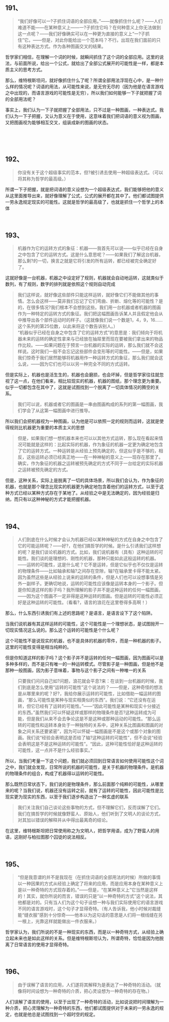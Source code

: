 <h2>191、</h2><blockquote data-pid="UaCsqkn_">“我们好像可以一?子抓住词语的全部应用。”——就像抓住什么呢？——人们难道不能——在某种意义上——一?子抓住它吗？在何种意义上你无法做到这一点呢？——我们好像确实可以在一种更为直接的意义上“一?子抓住”它。——但是，对此你能给出一个范本吗？不行。出现在我们面前的只有这种表达方式。作为各种图画交叉的结果。</blockquote><p data-pid="J4xyuP_E">哲学家们相信，在理解一个词的时候，就瞬间抓住了这个词的全部应用。这里的说法，与前面所说，给出一个公式，就给出了全部公式展开的可能性是一样，都是本质主义的思考方式。</p><p data-pid="Psax7iHK">那么，维特根斯坦问，就好像抓住什么了呢？所谓全部用法浮现在心中，是一种什么样的情况呢？词语的用法，从可能性来说，是无穷无尽的（因为他是在语言游戏之中出现的，而语言游戏的可能性是无穷），所以我们如何能够一下子就把握了词的全部用法呢？</p><p data-pid="YjG3PQtL">事实上，我们认为一下子就把握了全部用法，只不过是一种图画，一种表达式。我们认为一下子把握，又认为意义在于使用，这意味着我们把词语的意义视为图画，又把图画视为能够相互交叉，组装成新的图画的状态。</p><p><br></p><p><br></p><h2>192、</h2><blockquote data-pid="MrXz9NlL">你没有关于这个超级事实的范本，但?被引诱去使用一种超级表达式。（可以将其称为哲学的最高级。）</blockquote><p data-pid="ccP6I3dh">所谓一下子把握，就是把词语的意义设想为一个超级表达式，我们能够把他的意义从这里面推导出来，就好像理解了公式，公式的展开都在其中了。他们都试图提供一劳永逸规定现实的可能性。这就是哲学的最高级了，也就是抓住一个哲学上的本体</p><p><br></p><h2>193、</h2><blockquote data-pid="OI8a8loC">机器作为它的运转方式的象征：机器——我首先可以说——似乎已经在自身之中包含了它的运转方式。这是什么意思呢？——如果我们了解这台机器，那么剩?的一切，换言之就是它将引发的所有运转，都已经被完全确定好了。</blockquote><p data-pid="UMTLTaY1">这就好像是一台机器，机器之中设定好了规则，机器就会自动地运转，这就类似于数列，有了规则，数字的排列就是依照这个规则自动完成</p><blockquote data-pid="p9ndp-cG">我们这样说，就好像这些部件只能这样运转，就好像它们不能做其他的事情。怎么会这样——莫非我们忘记了它们弯曲、折断、熔化等的可能性？是的，在很多情况?我们根本不会想到这些。我们用一台机器或者机器的图画作为一种特定的运转方式的象征。我们把这幅图画告诉某人并且假定他会从中推导出各个部件运动时的样子。（这就像我们说一个数是1，4，9，16……这个系列的第25位数，以此来将这个数告诉别人。）<br>“机器似乎已经在自身之中包含了它的运转方式”的意思是：我们倾向于将机器未来的运转的确定性拿来与已经放在抽屉里而现在要被我们拿出来的物品作比较。——如果问题在于预言一台机器的实际的运转，那么我们就不会这样说。这时我们一般不会忘记这些部件会变形等的可能性。——但是，如果我们惊奇于我们居然能够将机器用作一种运转方式的象征，那么我们就会这么说，——因为它们也可以以另一种完全不同的方式运转。</blockquote><p data-pid="lSWv4all">但是实际上，机器也是活生生的，机器也会磨损，也会坏掉，但是哲学家往往就忽视了这一点，在他们看来，相比较现实的机器，机器的图纸，那个理念更为重要。似乎一切都包含在其中了，这就是试图找到一个脱离了一切具体情况的腾空的关系。</p><blockquote data-pid="c3flyuQ_">我们可以说，机器或者它的图画是一串由图画构成的系列的第一幅图画，我们学会了从这第一幅图画中进行推导。</blockquote><p data-pid="Q4gvcz1B">所以我们会把机器视为一种图画，认为他是可以依照一定的规则而运转，这就是使得规则比机器更为重要的本质主义的思想</p><blockquote data-pid="XrLOmIcS">但是，如果我们想一想机器本来也可以以其他方式运转，那么现在看起来情况可能就是这样的：比起实际的机器，作为象征的机器一定更为确定地包含了它的运转方式。一种运转是从经验上预先确定的，但这似乎是不够的，相反，这些运转必须已经真正地——在一种神秘的意义上——现存在那里了。确实，作为象征的机器之运转被预先确定的方式不同于一台给定的实际机器之运转被预先确定的方式。</blockquote><p data-pid="no4gQItw">但是，这种关系，实际上是脱离了一切的具体场景，所以我们会认为，作为象征的机器，也就是那个理念比现实的机器更为确定地包含着他们的运转方式，以至于这种方式已经以某种方式存在于某地了。从经验之中是无法确定的，因为经验是归纳，而只有以这种神秘的方式才能把握机器。</p><p><br></p><h2>194、</h2><blockquote data-pid="7DyU0ASw">人们到底在什么时候才会认为机器已经以某种神秘的方式在自身之中包含了它的可能运转呢？——好?，在他们搞哲学的时候。是什么引诱我们这样想的呢？是我们谈论机器的方式。比如，我们说机器有（具有）这种运转的可能性。我们谈的是理想的、刚性的机器，那种只能如此这般运转的机器。——运转的可能性，这是什么呢？它不是运转，但是它似乎也不仅仅是运转的物理条件——比如轴承和轴?之间存在空隙，轴?在轴承里卡得不能太紧。因为虽然这些是从经验上说来的运转的条件，但是人们也可以设想事情是另外一副样子。更确切地说，运转的可能性应该像是运转本身的一个影子。但是你知道这样的影子吗？我所理解的影子并不是这种运转的任何一幅图画，——因为这个图画不一定非得是这种运转的图画。但是运转的可能性必须正好是这种运转的可能性。（看看?，语言的浪花在这里卷得多高啊！）</blockquote><p data-pid="KZNV8FPG">那么，什么东西引诱我们有上述的思路呢？是语言，是语言设下了这个陷阱。</p><p data-pid="LhJ-_QN-">当我们说机器有其这样运转的可能性，这个可能性是一个理想状态，是试图抛开一切现实情况这么说的。那么这个运转的可能性是个什么呢？</p><p data-pid="gh9EPL6_">这个可能性不是说现实的机器，也不是具体的机器的零件，而是一种机器的影子。这里的可能性变得是相当纯粹的。</p><p data-pid="kojQi9Q7">但是你知道这样的影子吗？这个影子并不是运转的任何一幅图画，因为图画可以是多种多样的，而不是只有唯一的一种运转模式。尽管影子是一种图画，但是他不是那种一般图画，因为影子意味着，事物与这个影子之间有一种唯一的关系</p><blockquote data-pid="zBdEWZD4">只要我们问问自己如?问题，浪花就会平息?来：在谈到一台机器的时候，我们到底是怎么使用“运转的可能性”这个说法的？——但是，这种奇怪的想法是从哪里来的呢？好?，我给你展示运转的可能性，比如借助一幅运转的图画，“那么可能性是某种与现实相类似的东西”。我们说：“它还没有在运转，但它已经有了运转的可能性。”——“因此可能性是某种和现实十分接近的东西。”虽然我们可以怀疑这样或那样的物理条件是否?这种运转成为可能，但是我们从来不会去争论这是不是这种或那种运动的可能性。“那么运转的可能性和运转本身处于一种独特的关系中，这种关系比图画和图画的对象之间关系还要紧密”，因为可以怀疑一幅图画是不是这个或那个对象的图画。我们说“经验会表明这是否给了轴?这种运转的可能性”，但不会说“经验会表明这是不是这种运转的可能性”。“因此，这种可能性恰好是这种运转的可能性，这一点并不是什么经验事实。”</blockquote><p data-pid="t-EcMpTb">所以，当我们考量一下这个问题，我们就必须回到日常语言如何使用可能性这个词之中，我们就会发现，日常所说的机器的可能性，是关于机器的物理条件。是机器的物理条件的组合，构成了机器得以运转的可能性。</p><p data-pid="OnknG21C">那么既然日常状态下，我们说的是物理条件，那么前面那个纯粹的可能性，从哪里来的呢？当我们说，机器还没有运转之前，就有了运转的可能性，因此可能性是比现实更为现实的东西，以至于我们逐步构造出了一种玄虚的联系</p><blockquote data-pid="OwvJ_919">我们关注我们自己谈论这些事物的方式，但不理解它们，反而误解了它们。我们在搞哲学的时候就像野蛮人、原始人，他们听到了文明人的谈论方式，对其加以错误的解释并从中得出最离奇的结论。</blockquote><p data-pid="M1GC-Sy_">在这里，维特根斯坦把日常使用称之为文明人，把哲学用语，成为了野蛮人的用语，这刚好与柏拉图那个囚徒的说法相反。</p><p><br></p><h2>195、</h2><blockquote data-pid="uuN17teL">“但是我意谓的并不是我现在（在抓住词语的全部用法的时候）所做的事情以一种因果的方式从经验上确定了将来的应用，而是应用本身在某种意义上是以一种奇特的方式现存着的。”——但是，“在某种意义上”它当然是这样的！其实，就你所说的而言，错误的只是“以一种奇特的方式”这个说法，其他都是对的。只有当人们为这个句子设想一种与我们实际使用它的语言游戏不同的语言游戏时，这个句子才显得奇特。（有人告诉我，他小时候对裁缝能“缝衣服”感到十分惊奇——他本以为这句话的意思是人们将一根线缝在另一根上，光靠这样就能做出一件衣服来。）</blockquote><p data-pid="xppeuK_d">哲学家认为，我们所说的不是一种现实的东西，而是以一种奇特方式，从经验上确立起未来也是如此这样的关系。但是维特根斯坦认为，所谓奇特，恰恰是因为他脱离了日常语言的使用才显得奇特。</p><p><br></p><h2>196、</h2><blockquote data-pid="J58Ho1-P">由于误解了语言的应用，人们遂将其解释为是表达了一种奇特的活动。（就像将时间设想为一种奇特的介质，把心灵设想为一种奇特的存在物。）</blockquote><p data-pid="b7YLGS4K">人们误解了语言的使用，以至于出现了一种奇特的活动，比如说说把时间理解为一种介质，把心灵理解为一种奇特的东西，他们都试图提供对于未来的一劳永逸的规定，也就是他总是试图找到一个超时空的规定。</p><p></p>